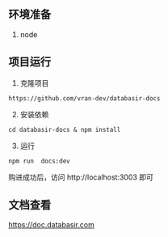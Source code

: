 ## 环境准备

1. node



## 项目运行

1. 克隆项目

```shell
https://github.com/vran-dev/databasir-docs
```

2.  安装依赖

```shell
cd databasir-docs & npm install
```

3. 运行

```shell
npm run  docs:dev
```

购进成功后，访问 http://localhost:3003 即可



## 文档查看

https://doc.databasir.com
